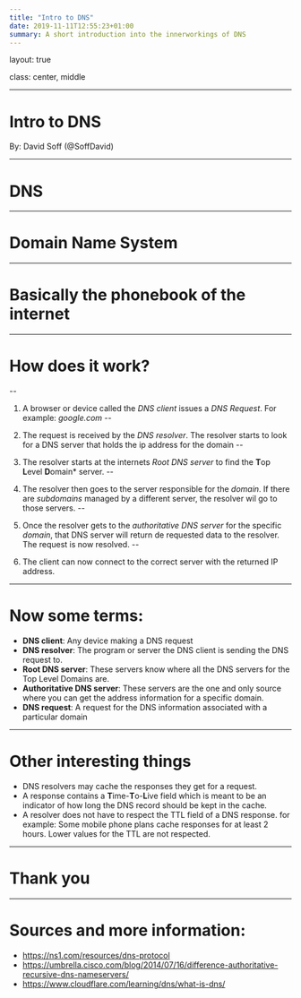 ```yaml
---
title: "Intro to DNS"
date: 2019-11-11T12:55:23+01:00
summary: A short introduction into the innerworkings of DNS
---
```

layout: true

class: center, middle

---

# Intro to DNS

By: David Soff (@SoffDavid)

---

# DNS

---

# **D**omain **N**ame **S**ystem

---

# Basically the phonebook of the internet

---

# How does it work?

--

1. A browser or device called the *DNS client* issues a *DNS Request*. For example: *google.com*
--

2. The request is received by the *DNS resolver*. The resolver starts to look for a DNS server that holds the ip address for the domain
--

3. The resolver starts at the internets *Root DNS server* to find the **T**op **L**evel **D**omain* server.
--

4. The resolver then goes to the server responsible for the *domain*. If there are *subdomains* managed by a different server, the resolver wil go to those servers.
--

5. Once the resolver gets to the *authoritative DNS server* for the specific *domain*, that DNS server will return de requested data to the resolver. The request is now resolved.
--

6. The client can now connect to the correct server with the returned IP address.

---

# Now some terms:

- **DNS client**: Any device making a DNS request
- **DNS resolver**: The program or server the DNS client is sending the DNS request to.
- **Root DNS server**: These servers know where all the DNS servers for the Top Level Domains are.
- **Authoritative DNS server**: These servers are the one and only source where you can get the address information for a specific domain.
- **DNS request**: A request for the DNS information associated with a particular domain

---

# Other interesting things

- DNS resolvers may cache the responses they get for a request.
- A response contains a **T**ime-**T**o-**L**ive field which is meant to be an indicator of how long the DNS record should be kept in the cache.
- A resolver does not have to respect the TTL field of a DNS response. for example: Some mobile phone plans cache responses for at least 2 hours. Lower values for the TTL are not respected.

---

# Thank you

---

# Sources and more information:
- https://ns1.com/resources/dns-protocol
- https://umbrella.cisco.com/blog/2014/07/16/difference-authoritative-recursive-dns-nameservers/
- https://www.cloudflare.com/learning/dns/what-is-dns/